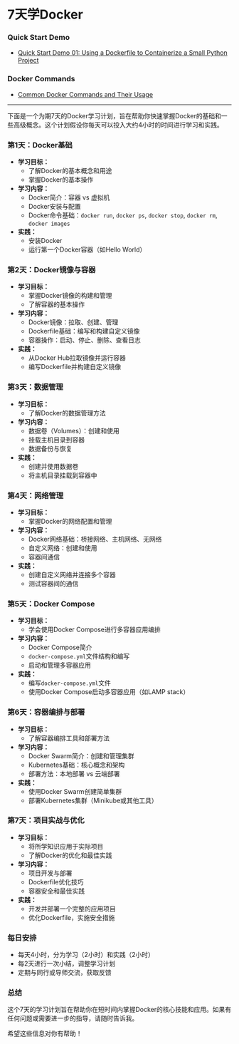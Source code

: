 # 7天学Docker

### Quick Start Demo
- [Quick Start Demo 01: Using a Dockerfile to Containerize a Small Python Project](https://github.com/uwspstar/20-Day-Challenge-List/blob/main/Docker/Quick%20Start%20Demo_01.md)

### Docker Commands
- [Common Docker Commands and Their Usage](https://github.com/uwspstar/20-Day-Challenge-List/blob/main/Docker/Common%20Docker%20Commands%20and%20Their%20Usage.md)

-----

下面是一个为期7天的Docker学习计划，旨在帮助你快速掌握Docker的基础和一些高级概念。这个计划假设你每天可以投入大约4小时的时间进行学习和实践。

### 第1天：Docker基础
- **学习目标：**
  - 了解Docker的基本概念和用途
  - 掌握Docker的基本操作
- **学习内容：**
  - Docker简介：容器 vs 虚拟机
  - Docker安装与配置
  - Docker命令基础：`docker run`, `docker ps`, `docker stop`, `docker rm`, `docker images`
- **实践：**
  - 安装Docker
  - 运行第一个Docker容器（如Hello World）

### 第2天：Docker镜像与容器
- **学习目标：**
  - 掌握Docker镜像的构建和管理
  - 了解容器的基本操作
- **学习内容：**
  - Docker镜像：拉取、创建、管理
  - Dockerfile基础：编写和构建自定义镜像
  - 容器操作：启动、停止、删除、查看日志
- **实践：**
  - 从Docker Hub拉取镜像并运行容器
  - 编写Dockerfile并构建自定义镜像

### 第3天：数据管理
- **学习目标：**
  - 了解Docker的数据管理方法
- **学习内容：**
  - 数据卷（Volumes）：创建和使用
  - 挂载主机目录到容器
  - 数据备份与恢复
- **实践：**
  - 创建并使用数据卷
  - 将主机目录挂载到容器中

### 第4天：网络管理
- **学习目标：**
  - 掌握Docker的网络配置和管理
- **学习内容：**
  - Docker网络基础：桥接网络、主机网络、无网络
  - 自定义网络：创建和使用
  - 容器间通信
- **实践：**
  - 创建自定义网络并连接多个容器
  - 测试容器间的通信

### 第5天：Docker Compose
- **学习目标：**
  - 学会使用Docker Compose进行多容器应用编排
- **学习内容：**
  - Docker Compose简介
  - `docker-compose.yml`文件结构和编写
  - 启动和管理多容器应用
- **实践：**
  - 编写`docker-compose.yml`文件
  - 使用Docker Compose启动多容器应用（如LAMP stack）

### 第6天：容器编排与部署
- **学习目标：**
  - 了解容器编排工具和部署方法
- **学习内容：**
  - Docker Swarm简介：创建和管理集群
  - Kubernetes基础：核心概念和架构
  - 部署方法：本地部署 vs 云端部署
- **实践：**
  - 使用Docker Swarm创建简单集群
  - 部署Kubernetes集群（Minikube或其他工具）

### 第7天：项目实战与优化
- **学习目标：**
  - 将所学知识应用于实际项目
  - 了解Docker的优化和最佳实践
- **学习内容：**
  - 项目开发与部署
  - Dockerfile优化技巧
  - 容器安全和最佳实践
- **实践：**
  - 开发并部署一个完整的应用项目
  - 优化Dockerfile，实施安全措施

### 每日安排
- 每天4小时，分为学习（2小时）和实践（2小时）
- 每2天进行一次小结，调整学习计划
- 定期与同行或导师交流，获取反馈

### 总结
这个7天的学习计划旨在帮助你在短时间内掌握Docker的核心技能和应用。如果有任何问题或需要进一步的指导，请随时告诉我。

希望这些信息对你有帮助！

